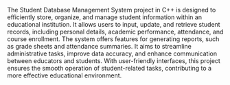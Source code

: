 The Student Database Management System project in C++ is designed to efficiently store, organize, and manage student information within an educational institution. It allows users to input, update, and retrieve student records, including personal details, academic performance, attendance, and course enrollment. The system offers features for generating reports, such as grade sheets and attendance summaries. It aims to streamline administrative tasks, improve data accuracy, and enhance communication between educators and students. With user-friendly interfaces, this project ensures the smooth operation of student-related tasks, contributing to a more effective educational environment.
